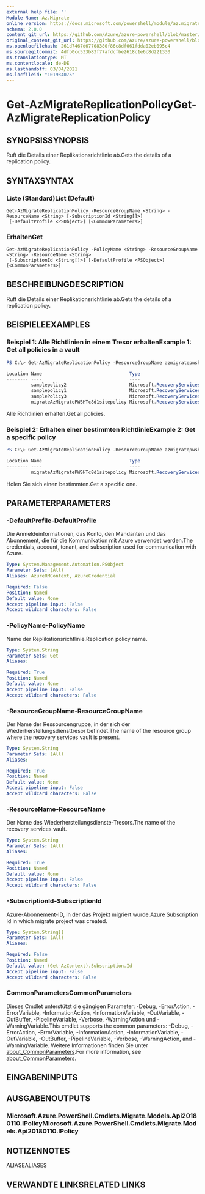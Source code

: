 ```yaml
---
external help file: ''
Module Name: Az.Migrate
online version: https://docs.microsoft.com/powershell/module/az.migrate/get-azmigratereplicationpolicy
schema: 2.0.0
content_git_url: https://github.com/Azure/azure-powershell/blob/master/src/Migrate/help/Get-AzMigrateReplicationPolicy.md
original_content_git_url: https://github.com/Azure/azure-powershell/blob/master/src/Migrate/help/Get-AzMigrateReplicationPolicy.md
ms.openlocfilehash: 261d7467d67708380f86c8df061fdda02eb095c4
ms.sourcegitcommit: 4dfb0cc533b83f77afdcfbe2618c1e6c8d221330
ms.translationtype: MT
ms.contentlocale: de-DE
ms.lasthandoff: 03/04/2021
ms.locfileid: "101934075"
---
```

# <span data-ttu-id="feaed-101">Get-AzMigrateReplicationPolicy</span><span class="sxs-lookup"><span data-stu-id="feaed-101">Get-AzMigrateReplicationPolicy</span></span>

## <span data-ttu-id="feaed-102">SYNOPSIS</span><span class="sxs-lookup"><span data-stu-id="feaed-102">SYNOPSIS</span></span>
<span data-ttu-id="feaed-103">Ruft die Details einer Replikationsrichtlinie ab.</span><span class="sxs-lookup"><span data-stu-id="feaed-103">Gets the details of a replication policy.</span></span>

## <span data-ttu-id="feaed-104">SYNTAX</span><span class="sxs-lookup"><span data-stu-id="feaed-104">SYNTAX</span></span>

### <span data-ttu-id="feaed-105">Liste (Standard)</span><span class="sxs-lookup"><span data-stu-id="feaed-105">List (Default)</span></span>
```
Get-AzMigrateReplicationPolicy -ResourceGroupName <String> -ResourceName <String> [-SubscriptionId <String[]>]
 [-DefaultProfile <PSObject>] [<CommonParameters>]
```

### <span data-ttu-id="feaed-106">Erhalten</span><span class="sxs-lookup"><span data-stu-id="feaed-106">Get</span></span>
```
Get-AzMigrateReplicationPolicy -PolicyName <String> -ResourceGroupName <String> -ResourceName <String>
 [-SubscriptionId <String[]>] [-DefaultProfile <PSObject>] [<CommonParameters>]
```

## <span data-ttu-id="feaed-107">BESCHREIBUNG</span><span class="sxs-lookup"><span data-stu-id="feaed-107">DESCRIPTION</span></span>
<span data-ttu-id="feaed-108">Ruft die Details einer Replikationsrichtlinie ab.</span><span class="sxs-lookup"><span data-stu-id="feaed-108">Gets the details of a replication policy.</span></span>

## <span data-ttu-id="feaed-109">BEISPIELE</span><span class="sxs-lookup"><span data-stu-id="feaed-109">EXAMPLES</span></span>

### <span data-ttu-id="feaed-110">Beispiel 1: Alle Richtlinien in einem Tresor erhalten</span><span class="sxs-lookup"><span data-stu-id="feaed-110">Example 1: Get all policies in a vault</span></span>
```powershell
PS C:\> Get-AzMigrateReplicationPolicy -ResourceGroupName azmigratepwshtestasr13072020 -ResourceName AzMigrateTestProjectPWSH02aarsvault

Location Name                                Type
-------- ----                                ----
         samplepolicy2                       Microsoft.RecoveryServices/vaults/replicationPolicies
         samplepolicy1                       Microsoft.RecoveryServices/vaults/replicationPolicies
         samplePolicy3                       Microsoft.RecoveryServices/vaults/replicationPolicies
         migrateAzMigratePWSHTc8d1sitepolicy Microsoft.RecoveryServices/vaults/replicationPolicies
```

<span data-ttu-id="feaed-111">Alle Richtlinien erhalten.</span><span class="sxs-lookup"><span data-stu-id="feaed-111">Get all policies.</span></span>

### <span data-ttu-id="feaed-112">Beispiel 2: Erhalten einer bestimmten Richtlinie</span><span class="sxs-lookup"><span data-stu-id="feaed-112">Example 2: Get a specific policy</span></span>
```powershell
PS C:\> Get-AzMigrateReplicationPolicy -ResourceGroupName azmigratepwshtestasr13072020 -ResourceName AzMigrateTestProjectPWSH02aarsvault -PolicyName  migrateAzMigratePWSHTc8d1sitepolicy

Location Name                                Type
-------- ----                                ----
         migrateAzMigratePWSHTc8d1sitepolicy Microsoft.RecoveryServices/vaults/replicationPolicies
```

<span data-ttu-id="feaed-113">Holen Sie sich einen bestimmten.</span><span class="sxs-lookup"><span data-stu-id="feaed-113">Get a specific one.</span></span>

## <span data-ttu-id="feaed-114">PARAMETER</span><span class="sxs-lookup"><span data-stu-id="feaed-114">PARAMETERS</span></span>

### <span data-ttu-id="feaed-115">-DefaultProfile</span><span class="sxs-lookup"><span data-stu-id="feaed-115">-DefaultProfile</span></span>
<span data-ttu-id="feaed-116">Die Anmeldeinformationen, das Konto, den Mandanten und das Abonnement, die für die Kommunikation mit Azure verwendet werden.</span><span class="sxs-lookup"><span data-stu-id="feaed-116">The credentials, account, tenant, and subscription used for communication with Azure.</span></span>

```yaml
Type: System.Management.Automation.PSObject
Parameter Sets: (All)
Aliases: AzureRMContext, AzureCredential

Required: False
Position: Named
Default value: None
Accept pipeline input: False
Accept wildcard characters: False
```

### <span data-ttu-id="feaed-117">-PolicyName</span><span class="sxs-lookup"><span data-stu-id="feaed-117">-PolicyName</span></span>
<span data-ttu-id="feaed-118">Name der Replikationsrichtlinie.</span><span class="sxs-lookup"><span data-stu-id="feaed-118">Replication policy name.</span></span>

```yaml
Type: System.String
Parameter Sets: Get
Aliases:

Required: True
Position: Named
Default value: None
Accept pipeline input: False
Accept wildcard characters: False
```

### <span data-ttu-id="feaed-119">-ResourceGroupName</span><span class="sxs-lookup"><span data-stu-id="feaed-119">-ResourceGroupName</span></span>
<span data-ttu-id="feaed-120">Der Name der Ressourcengruppe, in der sich der Wiederherstellungsdiensttresor befindet.</span><span class="sxs-lookup"><span data-stu-id="feaed-120">The name of the resource group where the recovery services vault is present.</span></span>

```yaml
Type: System.String
Parameter Sets: (All)
Aliases:

Required: True
Position: Named
Default value: None
Accept pipeline input: False
Accept wildcard characters: False
```

### <span data-ttu-id="feaed-121">-ResourceName</span><span class="sxs-lookup"><span data-stu-id="feaed-121">-ResourceName</span></span>
<span data-ttu-id="feaed-122">Der Name des Wiederherstellungsdienste-Tresors.</span><span class="sxs-lookup"><span data-stu-id="feaed-122">The name of the recovery services vault.</span></span>

```yaml
Type: System.String
Parameter Sets: (All)
Aliases:

Required: True
Position: Named
Default value: None
Accept pipeline input: False
Accept wildcard characters: False
```

### <span data-ttu-id="feaed-123">-SubscriptionId</span><span class="sxs-lookup"><span data-stu-id="feaed-123">-SubscriptionId</span></span>
<span data-ttu-id="feaed-124">Azure-Abonnement-ID, in der das Projekt migriert wurde.</span><span class="sxs-lookup"><span data-stu-id="feaed-124">Azure Subscription Id in which migrate project was created.</span></span>

```yaml
Type: System.String[]
Parameter Sets: (All)
Aliases:

Required: False
Position: Named
Default value: (Get-AzContext).Subscription.Id
Accept pipeline input: False
Accept wildcard characters: False
```

### <span data-ttu-id="feaed-125">CommonParameters</span><span class="sxs-lookup"><span data-stu-id="feaed-125">CommonParameters</span></span>
<span data-ttu-id="feaed-126">Dieses Cmdlet unterstützt die gängigen Parameter: -Debug, -ErrorAction, -ErrorVariable, -InformationAction, -InformationVariable, -OutVariable, -OutBuffer, -PipelineVariable, -Verbose, -WarningAction und -WarningVariable.</span><span class="sxs-lookup"><span data-stu-id="feaed-126">This cmdlet supports the common parameters: -Debug, -ErrorAction, -ErrorVariable, -InformationAction, -InformationVariable, -OutVariable, -OutBuffer, -PipelineVariable, -Verbose, -WarningAction, and -WarningVariable.</span></span> <span data-ttu-id="feaed-127">Weitere Informationen finden Sie unter [about_CommonParameters](http://go.microsoft.com/fwlink/?LinkID=113216).</span><span class="sxs-lookup"><span data-stu-id="feaed-127">For more information, see [about_CommonParameters](http://go.microsoft.com/fwlink/?LinkID=113216).</span></span>

## <span data-ttu-id="feaed-128">EINGABEN</span><span class="sxs-lookup"><span data-stu-id="feaed-128">INPUTS</span></span>

## <span data-ttu-id="feaed-129">AUSGABEN</span><span class="sxs-lookup"><span data-stu-id="feaed-129">OUTPUTS</span></span>

### <span data-ttu-id="feaed-130">Microsoft.Azure.PowerShell.Cmdlets.Migrate.Models.Api20180110.IPolicy</span><span class="sxs-lookup"><span data-stu-id="feaed-130">Microsoft.Azure.PowerShell.Cmdlets.Migrate.Models.Api20180110.IPolicy</span></span>

## <span data-ttu-id="feaed-131">NOTIZEN</span><span class="sxs-lookup"><span data-stu-id="feaed-131">NOTES</span></span>

<span data-ttu-id="feaed-132">ALIASE</span><span class="sxs-lookup"><span data-stu-id="feaed-132">ALIASES</span></span>

## <span data-ttu-id="feaed-133">VERWANDTE LINKS</span><span class="sxs-lookup"><span data-stu-id="feaed-133">RELATED LINKS</span></span>

